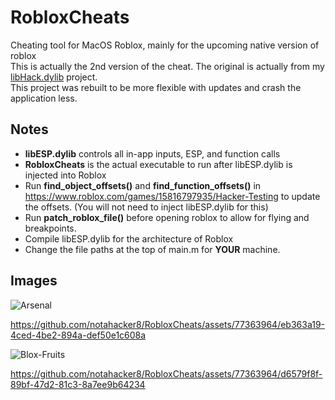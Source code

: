 # RobloxCheats
Cheating tool for MacOS Roblox, mainly for the upcoming native version of roblox<br>
This is actually the 2nd version of the cheat. The original is actually from my [libHack.dylib](https://github.com/notahacker8/libHack) project.<br>
This project was rebuilt to be more flexible with updates and crash the application less.<br>

## Notes
 - <b>libESP.dylib</b> controls all in-app inputs, ESP, and function calls
  - <b>RobloxCheats</b> is the actual executable to run after libESP.dylib is injected into Roblox
 - Run <b>find_object_offsets()</b> and <b>find_function_offsets()</b> in https://www.roblox.com/games/15816797935/Hacker-Testing to update the offsets. (You will not need to inject libESP.dylib for this)
 - Run <b>patch_roblox_file()</b> before opening roblox to allow for flying and breakpoints.
 - Compile libESP.dylib for the architecture of Roblox
 - Change the file paths at the top of main.m for <b>YOUR</b> machine.

## Images

![Arsenal](https://github.com/notahacker8/RobloxCheats/blob/main/RobloxCheats-SampleImages/Arsenal.png)


https://github.com/notahacker8/RobloxCheats/assets/77363964/eb363a19-4ced-4be2-894a-def50e1c608a


![Blox-Fruits](https://github.com/notahacker8/RobloxCheats/blob/main/RobloxCheats-SampleImages/Blox-Fruits.png)


https://github.com/notahacker8/RobloxCheats/assets/77363964/d6579f8f-89bf-47d2-81c3-8a7ee9b64234






